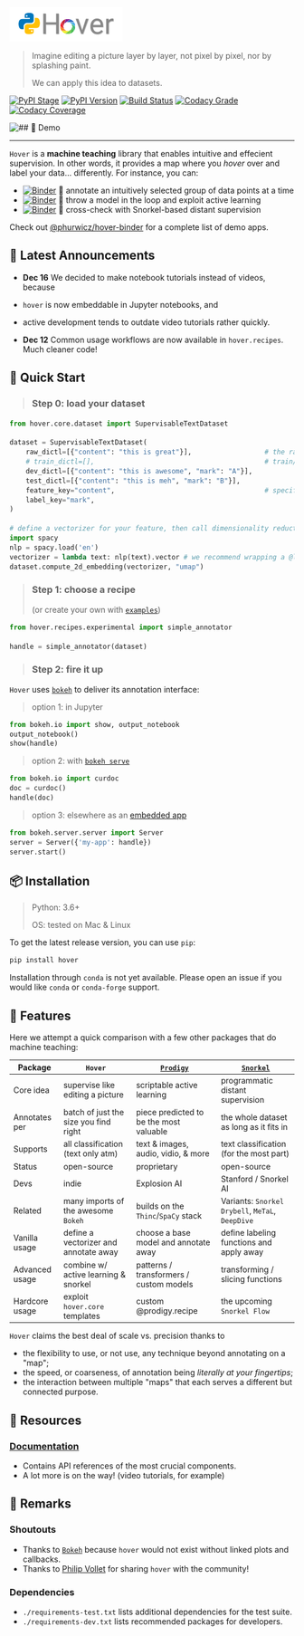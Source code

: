 ![# Hover](docs/images/hover-logo-title.png)

> Imagine editing a picture layer by layer, not pixel by pixel, nor by splashing paint.
>
> We can apply this idea to datasets.

[![PyPI Stage](https://img.shields.io/pypi/status/hover?style=for-the-badge)](https://pypi.org)
[![PyPI Version](https://img.shields.io/pypi/v/hover?style=for-the-badge)](https://pypi.org)
[![Build Status](https://img.shields.io/github/workflow/status/phurwicz/hover/python-package?style=for-the-badge)](https://github.com/features/actions)
[![Codacy Grade](https://img.shields.io/codacy/grade/689827d9077b43ac8721c7658d122d1a?style=for-the-badge)](https://www.codacy.com)
[![Codacy Coverage](https://img.shields.io/codacy/coverage/689827d9077b43ac8721c7658d122d1a/main?style=for-the-badge)](https://www.codacy.com)

![## :art: Demo](docs/images/app-active-learning.gif)

----

`Hover` is a **machine teaching** library that enables intuitive and effecient supervision. In other words, it provides a map where you _hover_ over and label your data... differently. For instance, you can:

-   [![Binder](https://mybinder.org/badge_logo.svg)](https://mybinder.org/v2/gh/phurwicz/hover-binder/master?urlpath=/proxy/5006/app-simple-annotator) :seedling: annotate an intuitively selected group of data points at a time
-   [![Binder](https://mybinder.org/badge_logo.svg)](https://mybinder.org/v2/gh/phurwicz/hover-binder/master?urlpath=/proxy/5006/app-active-learning) :ferris_wheel: throw a model in the loop and exploit active learning
-   [![Binder](https://mybinder.org/badge_logo.svg)](https://mybinder.org/v2/gh/phurwicz/hover-binder/master?urlpath=/proxy/5006/app-snorkel-annotator) :whale: cross-check with Snorkel-based distant supervision

Check out [@phurwicz/hover-binder](https://github.com/phurwicz/hover-binder) for a complete list of demo apps.

## :flags: Latest Announcements

-   **Dec 16** We decided to make notebook tutorials instead of videos, because
  - `hover` is now embeddable in Jupyter notebooks, and
  - active development tends to outdate video tutorials rather quickly.

-   **Dec 12** Common usage workflows are now available in `hover.recipes`. Much cleaner code!

## :flight_departure: Quick Start

> ### Step 0: load your dataset

```python
from hover.core.dataset import SupervisableTextDataset

dataset = SupervisableTextDataset(
    raw_dictl=[{"content": "this is great"}],                  # the raw data to be supervised
    # train_dictl=[],                                          # train/dev/test sets can be empty
    dev_dictl=[{"content": "this is awesome", "mark": "A"}],
    test_dictl=[{"content": "this is meh", "mark": "B"}],
    feature_key="content",                                     # specify feature/label keys
    label_key="mark",
)

# define a vectorizer for your feature, then call dimensionality reduction
import spacy
nlp = spacy.load('en')
vectorizer = lambda text: nlp(text).vector # we recommend wrapping a @lru_cache around this
dataset.compute_2d_embedding(vectorizer, "umap")
```

> ### Step 1: choose a recipe
>
> (or create your own with [`examples`](hover/recipes/experimental.py))

```Python
from hover.recipes.experimental import simple_annotator

handle = simple_annotator(dataset)
```

> ### Step 2: fire it up

`Hover` uses [`bokeh`](https://bokeh.org) to deliver its annotation interface:

> option 1: in Jupyter

```Python
from bokeh.io import show, output_notebook
output_notebook()
show(handle)
```

> option 2: with [`bokeh serve`](https://docs.bokeh.org/en/latest/docs/user_guide/server.html)

```Python
from bokeh.io import curdoc
doc = curdoc()
handle(doc)
```

> option 3: elsewhere as an [embedded app](https://docs.bokeh.org/en/latest/docs/user_guide/server.html#embedding-bokeh-server-as-a-library)

```Python
from bokeh.server.server import Server
server = Server({'my-app': handle})
server.start()
```

## :package: Installation

> Python: 3.6+
>
> OS: tested on Mac & Linux

To get the latest release version, you can use `pip`:

```bash
pip install hover
```

Installation through `conda` is not yet available. Please open an issue if you would like `conda` or `conda-forge` support.

## :flamingo: Features

Here we attempt a quick comparison with a few other packages that do machine teaching:

Package        | `Hover`                               | [`Prodigy`](https://prodi.gy)           | [`Snorkel`](https://snorkel.ai)
-------------- | ------------------------------------- | --------------------------------------- | -------------------------
Core idea      | supervise like editing a picture      | scriptable active learning              | programmatic distant supervision
Annotates per  | batch of just the size you find right | piece predicted to be the most valuable | the whole dataset as long as it fits in
Supports       | all classification (text only atm)    | text & images, audio, vidio, & more     | text classification (for the most part)
Status         | open-source                           | proprietary                             | open-source
Devs           | indie                                 | Explosion AI                            | Stanford / Snorkel AI
Related        | many imports of the awesome `Bokeh`   | builds on the `Thinc`/`SpaCy` stack     | Variants: `Snorkel Drybell`, `MeTaL`, `DeepDive`
Vanilla usage  | define a vectorizer and annotate away | choose a base model and annotate away   | define labeling functions and apply away
Advanced usage | combine w/ active learning & snorkel  | patterns / transformers / custom models | transforming / slicing functions
Hardcore usage | exploit `hover.core` templates        | custom @prodigy.recipe                  | the upcoming `Snorkel Flow`

`Hover` claims the best deal of scale vs. precision thanks to

-   the flexibility to use, or not use, any technique beyond annotating on a "map";
-   the speed, or coarseness, of annotation being _literally at your fingertips_;
-   the interaction between multiple "maps" that each serves a different but connected purpose.

## :book: Resources

### [Documentation](https://phurwicz.github.io/hover/)

-   Contains API references of the most crucial components.
-   A lot more is on the way! (video tutorials, for example)

## :bell: Remarks

### Shoutouts

-   Thanks to [`Bokeh`](https://bokeh.org) because `hover` would not exist without linked plots and callbacks.
-   Thanks to [Philip Vollet](https://de.linkedin.com/in/philipvollet) for sharing `hover` with the community!

### Dependencies

-   `./requirements-test.txt` lists additional dependencies for the test suite.
-   `./requirements-dev.txt` lists recommended packages for developers.
